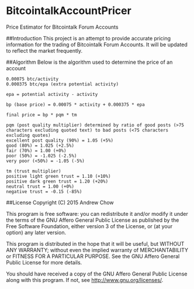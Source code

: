 # BitcointalkAccountPricer
Price Estimator for Bitcointalk Forum Accounts

##Introduction
This project is an attempt to provide accurate pricing information for the trading 
of Bitcointalk Forum Accounts. It will be updated to reflect the market frequently.

##Algorithm
Below is the algorithm used to determine the price of an account

    0.00075 btc/activity
    0.000375 btc/epa (extra potential activity)
    
    epa = potential activity - activity
    
    bp (base price) = 0.00075 * activity + 0.000375 * epa
    
    final price = bp * pqm * tm
    
    pqm (post quality multiplier) determined by ratio of good posts (>75 characters excluding quoted text) to bad posts (<75 characters excluding quotes)
    excellent post quality (90%) = 1.05 (+5%)
    good (80%) = 1.025 (+2.5%)
    fair (70%) = 1.00 (+0%)
    poor (50%) = -1.025 (-2.5%)
    very poor (<50%) = -1.05 (-5%)
    
    tm (trust multiplier)
    positive light green trust = 1.10 (+10%)
    positive dark green trust = 1.20 (+20%)
    neutral trust = 1.00 (+0%)
    negative trust = -0.15 (-85%)
    
##License
Copyright (C) 2015  Andrew Chow

This program is free software: you can redistribute it and/or modify
it under the terms of the GNU Affero General Public License as published by
the Free Software Foundation, either version 3 of the License, or
(at your option) any later version.

This program is distributed in the hope that it will be useful,
but WITHOUT ANY WARRANTY; without even the implied warranty of
MERCHANTABILITY or FITNESS FOR A PARTICULAR PURPOSE.  See the
GNU Affero General Public License for more details.

You should have received a copy of the GNU Affero General Public License
along with this program.  If not, see <http://www.gnu.org/licenses/>.

